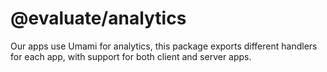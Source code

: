 # @evaluate/analytics

Our apps use Umami for analytics, this package exports different handlers for each app, with support for both client and server apps.